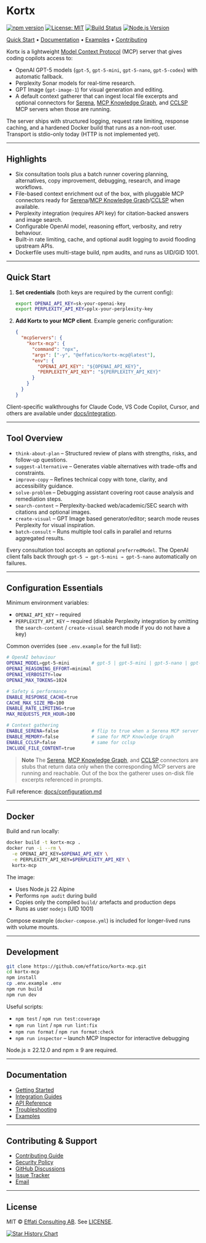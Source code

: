 # Kortx

[![npm version](https://badge.fury.io/js/%40effatico%2Fkortx-mcp.svg)](https://www.npmjs.com/package/@effatico/kortx-mcp)
[![License: MIT](https://img.shields.io/badge/License-MIT-yellow.svg)](https://opensource.org/licenses/MIT)
[![Build Status](https://github.com/effatico/kortx-mcp/workflows/CI/badge.svg)](https://github.com/effatico/kortx-mcp/actions)
[![Node.js Version](https://img.shields.io/badge/node-%3E%3D22.12.0-brightgreen)](https://nodejs.org)

[Quick Start](#quick-start) • [Documentation](#documentation) • [Examples](./examples) • [Contributing](./CONTRIBUTING.md)

Kortx is a lightweight [Model Context Protocol](https://modelcontextprotocol.io) (MCP) server that gives coding copilots access to:

- OpenAI GPT-5 models (`gpt-5`, `gpt-5-mini`, `gpt-5-nano`, `gpt-5-codex`) with automatic fallback.
- Perplexity Sonar models for real-time research.
- GPT Image (`gpt-image-1`) for visual generation and editing.
- A default context gatherer that can ingest local file excerpts and optional connectors for [Serena](https://github.com/oraios/serena), [MCP Knowledge Graph](https://github.com/shaneholloman/mcp-knowledge-graph), and [CCLSP](https://github.com/ktnyt/cclsp) MCP servers when those are running.

The server ships with structured logging, request rate limiting, response caching, and a hardened Docker build that runs as a non-root user. Transport is stdio-only today (HTTP is not implemented yet).

---

## Highlights

- Six consultation tools plus a batch runner covering planning, alternatives, copy improvement, debugging, research, and image workflows.
- File-based context enrichment out of the box, with pluggable MCP connectors ready for [Serena](https://github.com/oraios/serena)/[MCP Knowledge Graph](https://github.com/shaneholloman/mcp-knowledge-graph)/[CCLSP](https://github.com/ktnyt/cclsp) when available.
- Perplexity integration (requires API key) for citation-backed answers and image search.
- Configurable OpenAI model, reasoning effort, verbosity, and retry behaviour.
- Built-in rate limiting, cache, and optional audit logging to avoid flooding upstream APIs.
- Dockerfile uses multi-stage build, npm audits, and runs as UID/GID 1001.

---

## Quick Start

1. **Set credentials** (both keys are required by the current config):

   ```bash
   export OPENAI_API_KEY=sk-your-openai-key
   export PERPLEXITY_API_KEY=pplx-your-perplexity-key
   ```

1. **Add Kortx to your MCP client**. Example generic configuration:

   ```json
   {
     "mcpServers": {
       "kortx-mcp": {
         "command": "npx",
         "args": ["-y", "@effatico/kortx-mcp@latest"],
         "env": {
           "OPENAI_API_KEY": "${OPENAI_API_KEY}",
           "PERPLEXITY_API_KEY": "${PERPLEXITY_API_KEY}"
         }
       }
     }
   }
   ```

Client-specific walkthroughs for Claude Code, VS Code Copilot, Cursor, and others are available under [docs/integration](./docs/integration).

---

## Tool Overview

- `think-about-plan` – Structured review of plans with strengths, risks, and follow-up questions.
- `suggest-alternative` – Generates viable alternatives with trade-offs and constraints.
- `improve-copy` – Refines technical copy with tone, clarity, and accessibility guidance.
- `solve-problem` – Debugging assistant covering root cause analysis and remediation steps.
- `search-content` – Perplexity-backed web/academic/SEC search with citations and optional images.
- `create-visual` – GPT Image based generator/editor; search mode reuses Perplexity for visual inspiration.
- `batch-consult` – Runs multiple tool calls in parallel and returns aggregated results.

Every consultation tool accepts an optional `preferredModel`. The OpenAI client falls back through `gpt-5 → gpt-5-mini → gpt-5-nano` automatically on failures.

---

## Configuration Essentials

Minimum environment variables:

- `OPENAI_API_KEY` – required
- `PERPLEXITY_API_KEY` – required (disable Perplexity integration by omitting the `search-content` / `create-visual` search mode if you do not have a key)

Common overrides (see `.env.example` for the full list):

```bash
# OpenAI behaviour
OPENAI_MODEL=gpt-5-mini        # gpt-5 | gpt-5-mini | gpt-5-nano | gpt-5-codex
OPENAI_REASONING_EFFORT=minimal
OPENAI_VERBOSITY=low
OPENAI_MAX_TOKENS=1024

# Safety & performance
ENABLE_RESPONSE_CACHE=true
CACHE_MAX_SIZE_MB=100
ENABLE_RATE_LIMITING=true
MAX_REQUESTS_PER_HOUR=100

# Context gathering
ENABLE_SERENA=false            # flip to true when a Serena MCP server is reachable
ENABLE_MEMORY=false            # same for MCP Knowledge Graph
ENABLE_CCLSP=false             # same for cclsp
INCLUDE_FILE_CONTENT=true
```

> **Note**
> The [Serena](https://github.com/oraios/serena), [MCP Knowledge Graph](https://github.com/shaneholloman/mcp-knowledge-graph), and [CCLSP](https://github.com/ktnyt/cclsp) connectors are stubs that return data only when the corresponding MCP servers are running and reachable. Out of the box the gatherer uses on-disk file excerpts referenced in prompts.

Full reference: [docs/configuration.md](./docs/configuration.md)

---

## Docker

Build and run locally:

```bash
docker build -t kortx-mcp .
docker run -i --rm \
  -e OPENAI_API_KEY=$OPENAI_API_KEY \
  -e PERPLEXITY_API_KEY=$PERPLEXITY_API_KEY \
  kortx-mcp
```

The image:

- Uses Node.js 22 Alpine
- Performs `npm audit` during build
- Copies only the compiled `build/` artefacts and production deps
- Runs as user `nodejs` (UID 1001)

Compose example (`docker-compose.yml`) is included for longer-lived runs with volume mounts.

---

## Development

```bash
git clone https://github.com/effatico/kortx-mcp.git
cd kortx-mcp
npm install
cp .env.example .env
npm run build
npm run dev
```

Useful scripts:

- `npm test` / `npm run test:coverage`
- `npm run lint` / `npm run lint:fix`
- `npm run format` / `npm run format:check`
- `npm run inspector` – launch MCP Inspector for interactive debugging

Node.js ≥ 22.12.0 and npm ≥ 9 are required.

---

## Documentation

- [Getting Started](./docs/getting-started.md)
- [Integration Guides](./docs/integration)
- [API Reference](./docs/api)
- [Troubleshooting](./docs/troubleshooting.md)
- [Examples](./examples)

---

## Contributing & Support

- [Contributing Guide](./CONTRIBUTING.md)
- [Security Policy](./SECURITY.md)
- [GitHub Discussions](https://github.com/effatico/kortx-mcp/discussions)
- [Issue Tracker](https://github.com/effatico/kortx-mcp/issues)
- [Email](mailto:info@effati.se)

---

## License

MIT © [Effati Consulting AB](https://effati.se). See [LICENSE](./LICENSE).

[![Star History Chart](https://api.star-history.com/svg?repos=effatico/kortx-mcp&type=Date)](https://star-history.com/#effatico/kortx-mcp&Date)
